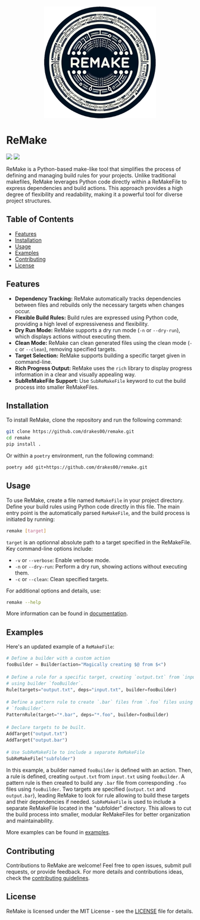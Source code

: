 <p align="center">
  <img src="./doc/logo.png" width="300" height="300" alt="Logo" />
</p>

# ReMake

![](https://github.com/drakes00/remake/actions/workflows/lint.yaml/badge.svg)
![](https://github.com/drakes00/remake/actions/workflows/ward.yaml/badge.svg)

ReMake is a Python-based make-like tool that simplifies the process of defining
and managing build rules for your projects. Unlike traditional makefiles,
ReMake leverages Python code directly within a ReMakeFile to express
dependencies and build actions. This approach provides a high degree of
flexibility and readability, making it a powerful tool for diverse project
structures.

## Table of Contents

- [Features](#features)
- [Installation](#installation)
- [Usage](#usage)
- [Examples](#examples)
- [Contributing](#contributing)
- [License](#license)

## Features

- **Dependency Tracking:** ReMake automatically tracks dependencies between
  files and rebuilds only the necessary targets when changes occur.
- **Flexible Build Rules:** Build rules are expressed using Python code,
  providing a high level of expressiveness and flexibility.
- **Dry Run Mode:** ReMake supports a dry run mode (`-n` or `--dry-run`), which
  displays actions without executing them.
- **Clean Mode:** ReMake can clean generated files using the clean mode (`-c`
  or `--clean`), removing specified targets.
- **Target Selection:** ReMake supports building a specific target given in
  command-line.
- **Rich Progress Output:** ReMake uses the `rich` library to display progress
  information in a clear and visually appealing way.
- **SubReMakeFile Support:** Use `SubReMakeFile` keyword to cut the build process into
  smaller ReMakeFiles.

## Installation

To install ReMake, clone the repository and run the following command:

```bash
git clone https://github.com/drakes00/remake.git
cd remake
pip install .
```
Or within a `poetry` environment, run the following command:
```bash
poetry add git+https://github.com/drakes00/remake.git
```

## Usage

To use ReMake, create a file named `ReMakeFile` in your project directory.
Define your build rules using Python code directly in this file. The main entry
point is the automatically parsed `ReMakeFile`, and the build process is
initiated by running:

```bash
remake [target]
```

`target` is an optionnal absolute path to a target specified in the ReMakeFile.
Key command-line options include:

- `-v` or `--verbose`: Enable verbose mode.
- `-n` or `--dry-run`: Perform a dry run, showing actions without executing them.
- `-c` or `--clean`: Clean specified targets.

For additional options and details, use:

```bash
remake --help
```

More information can be found in [documentation](./doc/).

## Examples

Here's an updated example of a `ReMakeFile`:

```python
# Define a builder with a custom action
fooBuilder = Builder(action="Magically creating $@ from $<")

# Define a rule for a specific target, creating `output.txt` from `input.txt`
# using builder `fooBuilder`.
Rule(targets="output.txt", deps="input.txt", builder=fooBuilder)

# Define a pattern rule to create `.bar` files from `.foo` files using builder
# `fooBuilder`.
PatternRule(target="*.bar", deps="*.foo", builder=fooBuilder)

# Declare targets to be built.
AddTarget("output.txt")
AddTarget("output.bar")

# Use SubReMakeFile to include a separate ReMakeFile
SubReMakeFile("subfolder")
```

In this example, a builder named `fooBuilder` is defined with an action. Then,
a rule is defined, creating `output.txt` from `input.txt` using `fooBuilder`. A
pattern rule is then created to build any `.bar` file from corresponding `.foo`
files using `fooBuilder`. Two targets are specified (`output.txt` and
`output.bar`), leading ReMake to look for rule allowing to build these targets
and their dependencies if needed. `SubReMakeFile` is used to include a separate
ReMakeFile located in the "subfolder" directory. This allows to cut the build
process into smaller, modular ReMakeFiles for better organization and
maintainability.

More examples can be found in [examples](./examples/).

## Contributing

Contributions to ReMake are welcome! Feel free to open issues, submit pull
requests, or provide feedback. For more details and contributions ideas, check
the [contributing guidelines](CONTRIBUTING.md).

## License

ReMake is licensed under the MIT License - see the [LICENSE](LICENSE) file for
details.
